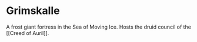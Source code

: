 # Grimskalle
A frost giant fortress in the Sea of Moving Ice. Hosts the druid council of the [[Creed of Auril]]. 